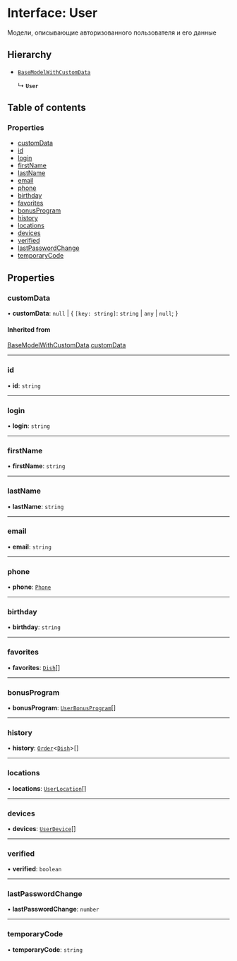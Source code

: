 # Interface: User

Модели, описывающие авторизованного пользователя и его данные

## Hierarchy

- [`BaseModelWithCustomData`](BaseModelWithCustomData.md)

  ↳ **`User`**

## Table of contents

### Properties

- [customData](User.md#customdata)
- [id](User.md#id)
- [login](User.md#login)
- [firstName](User.md#firstname)
- [lastName](User.md#lastname)
- [email](User.md#email)
- [phone](User.md#phone)
- [birthday](User.md#birthday)
- [favorites](User.md#favorites)
- [bonusProgram](User.md#bonusprogram)
- [history](User.md#history)
- [locations](User.md#locations)
- [devices](User.md#devices)
- [verified](User.md#verified)
- [lastPasswordChange](User.md#lastpasswordchange)
- [temporaryCode](User.md#temporarycode)

## Properties

### customData

• **customData**: ``null`` \| { `[key: string]`: `string` \| `any` \| ``null``;  }

#### Inherited from

[BaseModelWithCustomData](BaseModelWithCustomData.md).[customData](BaseModelWithCustomData.md#customdata)

___

### id

• **id**: `string`

___

### login

• **login**: `string`

___

### firstName

• **firstName**: `string`

___

### lastName

• **lastName**: `string`

___

### email

• **email**: `string`

___

### phone

• **phone**: [`Phone`](Phone.md)

___

### birthday

• **birthday**: `string`

___

### favorites

• **favorites**: [`Dish`](Dish.md)[]

___

### bonusProgram

• **bonusProgram**: [`UserBonusProgram`](UserBonusProgram.md)[]

___

### history

• **history**: [`Order`](Order.md)<[`Dish`](Dish.md)\>[]

___

### locations

• **locations**: [`UserLocation`](UserLocation.md)[]

___

### devices

• **devices**: [`UserDevice`](UserDevice.md)[]

___

### verified

• **verified**: `boolean`

___

### lastPasswordChange

• **lastPasswordChange**: `number`

___

### temporaryCode

• **temporaryCode**: `string`
